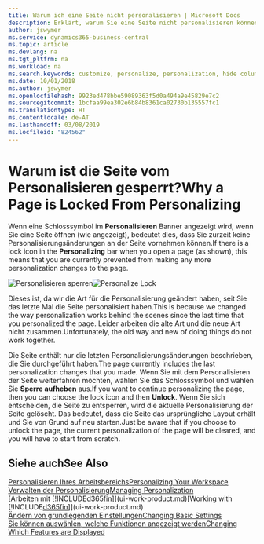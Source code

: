 ```yaml
---
title: Warum ich eine Seite nicht personalisieren | Microsoft Docs
description: Erklärt, warum Sie eine Seite nicht personalisieren können und was Sie tun können, um sie zu entsperren, sodass Sie sie anpassen können.
author: jswymer
ms.service: dynamics365-business-central
ms.topic: article
ms.devlang: na
ms.tgt_pltfrm: na
ms.workload: na
ms.search.keywords: customize, personalize, personalization, hide columns, remove fields, move fields
ms.date: 10/01/2018
ms.author: jswymer
ms.openlocfilehash: 9923ed478bbe59089363f5d0a494a9e45829e7c2
ms.sourcegitcommit: 1bcfaa99ea302e6b84b8361ca02730b135557fc1
ms.translationtype: HT
ms.contentlocale: de-AT
ms.lasthandoff: 03/08/2019
ms.locfileid: "824562"
---
```

# <a name="why-a-page-is-locked-from-personalizing"></a><span data-ttu-id="56e18-103">Warum ist die Seite vom Personalisieren gesperrt?</span><span class="sxs-lookup"><span data-stu-id="56e18-103">Why a Page is Locked From Personalizing</span></span>
<span data-ttu-id="56e18-104">Wenn eine Schlosssymbol im **Personalisieren** Banner angezeigt wird, wenn Sie eine Seite öffnen (wie angezeigt), bedeutet dies, dass Sie zurzeit keine Personalisierungsänderungen an der Seite vornehmen können.</span><span class="sxs-lookup"><span data-stu-id="56e18-104">If there is a lock icon in the **Personalizing** bar when you open a page (as shown), this means that you are currently prevented from making any more personalization changes to the page.</span></span>

<span data-ttu-id="56e18-105">![Personalisieren sperren](media/personalization-locked.png "Personalisieren sperren")</span><span class="sxs-lookup"><span data-stu-id="56e18-105">![Personalize Lock](media/personalization-locked.png "Personalize lock")</span></span>

<span data-ttu-id="56e18-106">Dieses ist, da wir die Art für die Personalisierung geändert haben, seit Sie das letzte Mal die Seite personalisiert haben.</span><span class="sxs-lookup"><span data-stu-id="56e18-106">This is because we changed the way personalization works behind the scenes since the last time that you personalized the page.</span></span> <span data-ttu-id="56e18-107">Leider arbeiten die alte Art und die neue Art nicht zusammen.</span><span class="sxs-lookup"><span data-stu-id="56e18-107">Unfortunately, the old way and new of doing things do not work together.</span></span>

<span data-ttu-id="56e18-108">Die Seite enthält nur die letzten Personalisierungsänderungen beschrieben, die Sie durchgeführt haben.</span><span class="sxs-lookup"><span data-stu-id="56e18-108">The page currently includes the last personalization changes that you made.</span></span> <span data-ttu-id="56e18-109">Wenn Sie mit dem Personalisieren der Seite weiterfahren möchten, wählen Sie das Schlosssymbol und wählen Sie **Sperre aufheben** aus.</span><span class="sxs-lookup"><span data-stu-id="56e18-109">If you want to continue personalizing the page, then you can choose the lock icon and then **Unlock**.</span></span> <span data-ttu-id="56e18-110">Wenn Sie sich entscheiden, die Seite zu entsperren, wird die aktuelle Personalisierung der Seite  gelöscht. Das bedeutet, dass die Seite das ursprüngliche Layout erhält und Sie von Grund auf neu starten.</span><span class="sxs-lookup"><span data-stu-id="56e18-110">Just be aware that if you choose to unlock the page, the current personalization of the page will be cleared, and you will have to start from scratch.</span></span>


## <a name="see-also"></a><span data-ttu-id="56e18-111">Siehe auch</span><span class="sxs-lookup"><span data-stu-id="56e18-111">See Also</span></span>
[<span data-ttu-id="56e18-112">Personalisieren Ihres Arbeitsbereichs</span><span class="sxs-lookup"><span data-stu-id="56e18-112">Personalizing Your Workspace</span></span>](ui-personalization-manage.md)  
[<span data-ttu-id="56e18-113">Verwalten der Personalisierung</span><span class="sxs-lookup"><span data-stu-id="56e18-113">Managing Personalization</span></span>](ui-personalization-manage.md)  
<span data-ttu-id="56e18-114">[Arbeiten mit [!INCLUDE[d365fin](includes/d365fin_md.md)]](ui-work-product.md)</span><span class="sxs-lookup"><span data-stu-id="56e18-114">[Working with [!INCLUDE[d365fin](includes/d365fin_md.md)]](ui-work-product.md)</span></span>  
[<span data-ttu-id="56e18-115">Ändern von grundlegenden Einstellungen</span><span class="sxs-lookup"><span data-stu-id="56e18-115">Changing Basic Settings</span></span>](ui-change-basic-settings.md)  
[<span data-ttu-id="56e18-116">Sie können auswählen, welche Funktionen angezeigt werden</span><span class="sxs-lookup"><span data-stu-id="56e18-116">Changing Which Features are Displayed</span></span>](ui-experiences.md)  

